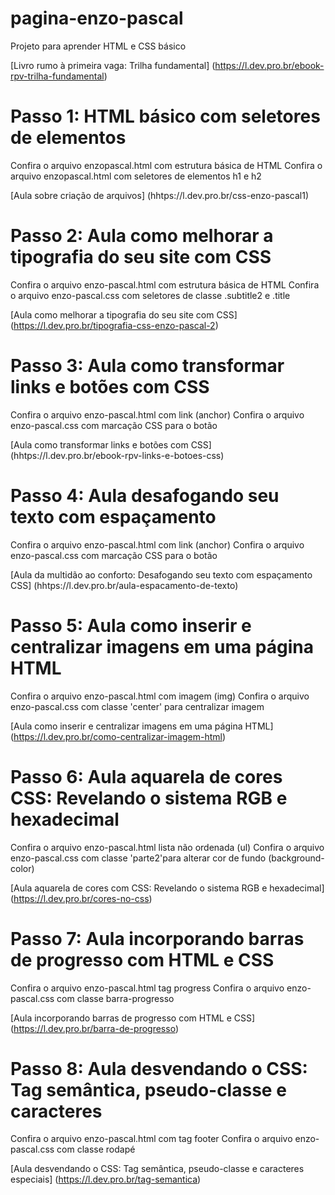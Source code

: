 # pagina-enzo-pascal
Projeto para aprender HTML e CSS básico

[Livro rumo à primeira vaga: Trilha fundamental] (https://l.dev.pro.br/ebook-rpv-trilha-fundamental)

# Passo 1: HTML básico com seletores de elementos
Confira o arquivo enzopascal.html com estrutura básica de HTML
Confira o arquivo enzopascal.html com seletores de elementos h1 e h2

[Aula sobre criação de arquivos] (hhtps://l.dev.pro.br/css-enzo-pascal1)


# Passo 2: Aula como melhorar a tipografia do seu site com CSS
Confira o arquivo enzo-pascal.html com estrutura básica de HTML
Confira o arquivo enzo-pascal.css com seletores de classe .subtitle2 e .title

[Aula como melhorar a tipografia do seu site com CSS] (https://l.dev.pro.br/tipografia-css-enzo-pascal-2)

# Passo 3: Aula como transformar links e botões com CSS
Confira o arquivo enzo-pascal.html com link (anchor)
Confira o arquivo enzo-pascal.css com marcação CSS para o botão

[Aula como transformar links e botões com CSS] (hhtps://l.dev.pro.br/ebook-rpv-links-e-botoes-css)

# Passo 4: Aula desafogando seu texto com espaçamento
Confira o arquivo enzo-pascal.html com link (anchor)
Confira o arquivo enzo-pascal.css com marcação CSS para o botão

[Aula da multidão ao conforto: Desafogando seu texto com espaçamento CSS] (hhtps://l.dev.pro.br/aula-espacamento-de-texto)

# Passo 5: Aula como inserir e centralizar imagens em uma página HTML
Confira o arquivo enzo-pascal.html com imagem (img)
Confira o arquivo enzo-pascal.css com classe 'center' para centralizar imagem

[Aula como inserir e centralizar imagens em uma página HTML] (https://l.dev.pro.br/como-centralizar-imagem-html)

# Passo 6: Aula aquarela de cores CSS: Revelando o sistema RGB e hexadecimal
Confira o arquivo enzo-pascal.html lista não ordenada (ul)
Confira o arquivo enzo-pascal.css com classe 'parte2'para alterar cor de fundo (background-color)

[Aula aquarela de cores com CSS: Revelando o sistema RGB e hexadecimal] (https://l.dev.pro.br/cores-no-css)

# Passo 7: Aula incorporando barras de progresso com HTML e CSS
Confira o arquivo enzo-pascal.html tag progress
Confira o arquivo enzo-pascal.css com classe barra-progresso

[Aula incorporando barras de progresso com HTML e CSS] (https://l.dev.pro.br/barra-de-progresso)

# Passo 8: Aula desvendando o CSS: Tag semântica, pseudo-classe e caracteres
Confira o arquivo enzo-pascal.html com tag footer
Confira o arquivo enzo-pascal.css com classe rodapé

[Aula desvendando o CSS: Tag semântica, pseudo-classe e caracteres especiais] (https://l.dev.pro.br/tag-semantica)